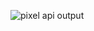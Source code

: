 ![pixel api output](https://github.com/krupesh788/pixel-api-react-js/assets/71176180/8c3455f7-1432-449f-ad8f-8e02c7da4808)
